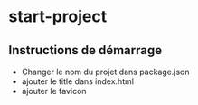 # start-project

## Instructions de démarrage

- Changer le nom du projet dans package.json
- ajouter le title dans index.html
- ajouter le favicon
